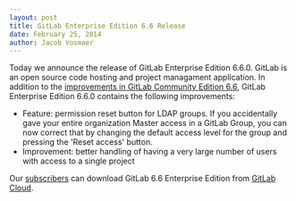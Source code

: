 ```yaml
---
layout: post
title: GitLab Enterprise Edition 6.6 Release
date: February 25, 2014
author: Jacob Vosmaer
---
```

Today we announce the release of GitLab Enterprise Edition 6.6.0. 
GitLab is an open source code hosting and project managament application.
In addition to the [improvements in GitLab Community Edition 6.6](http://blog.gitlab.org/gitlab-6-dot-6-released/), GitLab Enterprise Edition 6.6.0 contains the following improvements:

- Feature: permission reset button for LDAP groups.
  If you accidentally gave your entire organization Master access in a GitLab Group, you can now correct that by changing the default access level for the group and pressing the 'Reset access' button.
- Improvement: better handling of having a very large number of users with access to a single project

Our [subscribers](https://www.gitlab.com/subscription/) can download GitLab 6.6 Enterprise Edition from [GitLab Cloud](https://gitlab.com).
